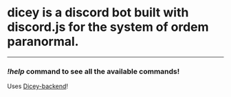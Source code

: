 # dicey is a discord bot built with discord.js for the system of ordem paranormal. 
---
### *!help* command to see all the available commands!

Uses <a href="https://github.com/gammarkin/dicey-backend">Dicey-backend</a>!
